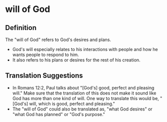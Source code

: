# will of God

## Definition

The "will of God" refers to God's desires and plans.

*  God's will especially  relates to his interactions with people and how he wants people to respond to him.
* It also refers to his plans or desires for the rest of his creation.


## Translation Suggestions



* In Romans 12:2, Paul talks about "[God's] good, perfect and pleasing will." Make sure that the translation of this does not make it sound like God has more than one kind of will. One way to translate this would be, "[God's] will, which is good, perfect and pleasing."
* The "will of God" could also be translated as, "what God desires" or "what God has planned" or "God's purpose."